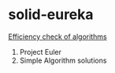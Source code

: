 # solid-eureka
<a href="https://www.huyng.com/posts/python-performance-analysis"> Efficiency check of algorithms </a>

1. Project Euler
2. Simple Algorithm solutions
